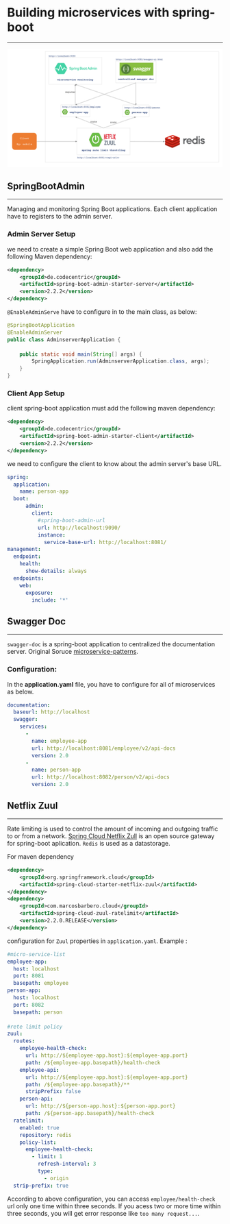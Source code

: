 # Building microservices with spring-boot
---

![spring-microservices](/spring-microservices.png)

## SpringBootAdmin
---
Managing and monitoring Spring Boot applications. Each client application have to registers to the admin server.

### Admin Server Setup

we need to create a simple Spring Boot web application and also add the following Maven dependency:

```xml
<dependency>
    <groupId>de.codecentric</groupId>
    <artifactId>spring-boot-admin-starter-server</artifactId>
    <version>2.2.2</version>
</dependency>
```

`@EnableAdminServe` have to configure in to the main class, as below:

```java
@SpringBootApplication
@EnableAdminServer
public class AdminserverApplication {

	public static void main(String[] args) {
		SpringApplication.run(AdminserverApplication.class, args);
	}
}

```
### Client App Setup

client spring-boot application must add the following maven dependency:

```xml
<dependency>
    <groupId>de.codecentric</groupId>
    <artifactId>spring-boot-admin-starter-client</artifactId>
    <version>2.2.2</version>
</dependency>
```

we need to configure the client to know about the admin server's base URL.

```yml
spring:
  application:
    name: person-app      
  boot:
      admin:
        client:
          #spring-boot-admin-url
          url: http://localhost:9090/
          instance:
            service-base-url: http://localhost:8081/
management:
  endpoint:
    health:
      show-details: always
  endpoints:
    web:
      exposure:
        include: '*'	              
```

## Swagger Doc
---
`swagger-doc` is a spring-boot application to centralized the documentation server. Original Soruce [microservice-patterns](https://github.com/hellosatish/microservice-patterns/tree/master/centralized-swagger-docs).

### Configuration:
In the **application.yaml** file, you have to configure for all of microservices as below.


```yml
documentation: 
  baseurl: http://localhost
  swagger: 
    services:   
      - 
        name: employee-app
        url: http://localhost:8081/employee/v2/api-docs
        version: 2.0
      - 
        name: person-app
        url: http://localhost:8082/person/v2/api-docs
        version: 2.0
```

## Netflix Zuul
---

Rate limiting is used to control the amount of incoming and outgoing traffic to or from a network. 
[Spring Cloud Netflix Zull](https://github.com/spring-cloud/spring-cloud-netflix) is an open source gateway for spring-boot aplication. `Redis` is used as a datastorage.


For maven dependency

```xml
<dependency>
    <groupId>org.springframework.cloud</groupId>
    <artifactId>spring-cloud-starter-netflix-zuul</artifactId>
</dependency>
<dependency>
    <groupId>com.marcosbarbero.cloud</groupId>
    <artifactId>spring-cloud-zuul-ratelimit</artifactId>
    <version>2.2.0.RELEASE</version>
</dependency>
```

configuration for `Zuul` properties in `application.yaml`. Example :

```yml
#micro-service-list
employee-app:
  host: localhost
  port: 8081
  basepath: employee
person-app:
  host: localhost
  port: 8082
  basepath: person

#rete limit policy
zuul:
  routes:
    employee-health-check:
      url: http://${employee-app.host}:${employee-app.port}
      path: /${employee-app.basepath}/health-check
    employee-api:
      url: http://${employee-app.host}:${employee-app.port}
      path: /${employee-app.basepath}/**
      stripPrefix: false
    person-api:
      url: http://${person-app.host}:${person-app.port}
      path: /${person-app.basepath}/health-check
  ratelimit:
    enabled: true
    repository: redis
    policy-list:
      employee-health-check:
        - limit: 1
          refresh-interval: 3
          type:
            - origin
  strip-prefix: true  
```

According to above configuration, you can access `employee/health-check` url only one time within three seconds. If you acess two or more time within three seconds, you will get error response like `too many request...`.







